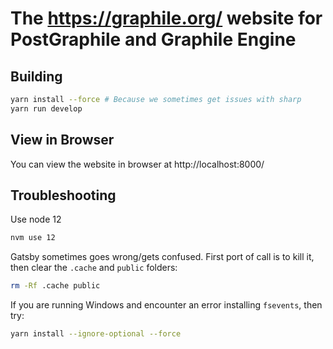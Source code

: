 # The https://graphile.org/ website for PostGraphile and Graphile Engine

## Building

```bash
yarn install --force # Because we sometimes get issues with sharp
yarn run develop
```

## View in Browser

You can view the website in browser at http://localhost:8000/

## Troubleshooting

Use node 12

```bash
nvm use 12
```

Gatsby sometimes goes wrong/gets confused. First port of call is to kill it,
then clear the `.cache` and `public` folders:

```bash
rm -Rf .cache public
```

If you are running Windows and encounter an error installing `fsevents`, then
try:

```bash
yarn install --ignore-optional --force
```
